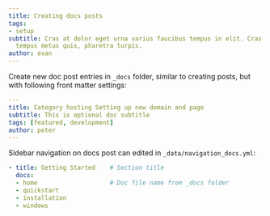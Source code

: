 ```yaml
---
title: Creating docs posts
tags:
- setup
subtitle: Cras at dolor eget urna varius faucibus tempus in elit. Cras a dui imperdiet,
  tempus metus quis, pharetra turpis.
author: evan
---
```


Create new doc post entries in `_docs` folder, similar to creating posts, but with following front matter settings:

```yml
---
title: Category hosting Setting up new domain and page
subtitle: This is optional doc subtitle
tags: [featured, development]
author: peter
---
```

Sidebar navigation on docs post can edited in `_data/navigation_docs.yml`:

```yml
- title: Getting Started    # Section title
  docs:
  - home                    # Doc file name from _docs folder
  - quickstart
  - installation
  - windows
```

